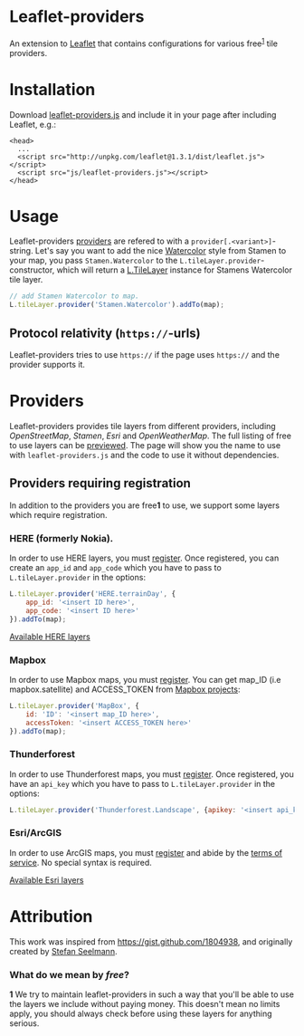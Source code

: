 Leaflet-providers
=================
An extension to [Leaflet](http://leafletjs.com/) that contains configurations for various free<sup>[1](#what-is-free)</sup> tile providers.

# Installation

Download [leaflet-providers.js](https://raw.githubusercontent.com/leaflet-extras/leaflet-providers/master/leaflet-providers.js) and include it in your page after including Leaflet, e.g.:

    <head>
      ...
      <script src="http://unpkg.com/leaflet@1.3.1/dist/leaflet.js"></script>
      <script src="js/leaflet-providers.js"></script>
    </head>

# Usage

Leaflet-providers [providers](#providers) are refered to with a `provider[.<variant>]`-string. Let's say you want to add the nice [Watercolor](http://maps.stamen.com/#watercolor/) style from Stamen to your map, you pass `Stamen.Watercolor` to the `L.tileLayer.provider`-constructor, which will return a [L.TileLayer](http://leafletjs.com/reference.html#tilelayer) instance for Stamens Watercolor tile layer.

```Javascript
// add Stamen Watercolor to map.
L.tileLayer.provider('Stamen.Watercolor').addTo(map);
```

## Protocol relativity (`https://`-urls)

Leaflet-providers tries to use `https://` if the page uses `https://` and the provider supports it.

# Providers

Leaflet-providers provides tile layers from different providers, including *OpenStreetMap*, *Stamen*, *Esri* and *OpenWeatherMap*. The full listing of free to use layers can be [previewed](http://leaflet-extras.github.io/leaflet-providers/preview/index.html). The page will show you the name to use with `leaflet-providers.js` and the code to use it without dependencies.

## Providers requiring registration

In addition to the providers you are free<b id="what-is-free">1</b> to use, we support some layers which require registration.

### HERE (formerly Nokia).

In order to use HERE layers, you must [register](http://developer.here.com/). Once registered, you can create an `app_id` and `app_code` which you have to pass to `L.tileLayer.provider` in the options:

```Javascript
L.tileLayer.provider('HERE.terrainDay', {
    app_id: '<insert ID here>',
    app_code: '<insert ID here>'
}).addTo(map);
```

[Available HERE layers](http://leaflet-extras.github.io/leaflet-providers/preview/#filter=HERE)

### Mapbox

In order to use Mapbox maps, you must [register](https://tiles.mapbox.com/signup). You can get map_ID (i.e mapbox.satellite) and ACCESS_TOKEN from [Mapbox projects](https://www.mapbox.com/projects):
```JavaScript
L.tileLayer.provider('MapBox', {
    id: 'ID': '<insert map_ID here>',
    accessToken: '<insert ACCESS_TOKEN here>'
}).addTo(map);
```

### Thunderforest

In order to use Thunderforest maps, you must [register](https://thunderforest.com/pricing/). Once registered, you have an `api_key` which you have to pass to `L.tileLayer.provider` in the options:
```JavaScript
L.tileLayer.provider('Thunderforest.Landscape', {apikey: '<insert api_key here>'}).addTo(map);
```

### Esri/ArcGIS

In order to use ArcGIS maps, you must [register](https://developers.arcgis.com/en/sign-up/) and abide by the [terms of service](https://developers.arcgis.com/en/terms/). No special syntax is required.

[Available Esri layers](http://leaflet-extras.github.io/leaflet-providers/preview/#filter=Esri)

# Attribution

This work was inspired from <https://gist.github.com/1804938>, and originally created by [Stefan Seelmann](https://github.com/seelmann).

### What do we mean by *free*?
<b id="what-is-free">1</b>
We try to maintain leaflet-providers in such a way that you'll be able to use the layers we include without paying money.
This doesn't mean no limits apply, you should always check before using these layers for anything serious.
